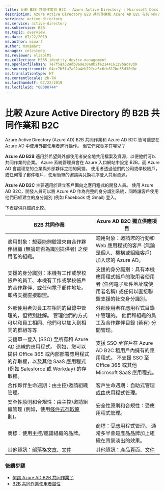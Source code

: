 ```yaml
---
title: 比較 B2B 共同作業與 B2C - Azure Active Directory | Microsoft Docs
description: Azure Active Directory B2B 共同作業和 Azure AD B2C 有何不同？
services: active-directory
ms.service: active-directory
ms.subservice: B2B
ms.topic: overview
ms.date: 07/22/2019
ms.author: mimart
author: msmimart
manager: celestedg
ms.reviewer: elisolMS
ms.collection: M365-identity-device-management
ms.openlocfilehash: 7e7f5aa324db869e30a8b2fe214416129baca8d9
ms.sourcegitcommit: 04ec7b5fa7a92a4eb72fca6c6cb617be35d30d0c
ms.translationtype: HT
ms.contentlocale: zh-TW
ms.lasthandoff: 07/22/2019
ms.locfileid: "68380744"
---
```

# <a name="compare-b2b-collaboration-and-b2c-in-azure-active-directory"></a>比較 Azure Active Directory 的 B2B 共同作業和 B2C

Azure Active Directory (Azure AD) B2B 共同作業和 Azure AD B2C 皆可讓您在 Azure AD 中使用外部使用者進行操作。 但它們究竟差在哪兒？

**Azure AD B2B** 適用於希望與外部使用者安全地共用檔案及資源，以便他們可以共同作業的企業。 Azure 系統管理員會在 Azure 入口網站中設定 B2B，而 Azure AD 會處理您的企業與外部夥伴之間的同盟。 使用者透過他們的公司或學校帳戶，或任何電子郵件帳戶，使用簡單的邀請與兌換程序登入共用資源。
 
**Azure AD B2C** 主要適用於建立客戶面向之應用程式的開發人員。 使用 Azure AD B2C，開發人員可以將 Azure AD 作為完整的身分識別系統，同時讓客戶使用他們已經建立的身分識別 (例如 Facebook 或 Gmail) 登入。

下表提供詳細的比較。


B2B 共同作業 |     Azure AD B2C 獨立供應項目
-------- | --------
適用對象：想要能夠驗證來自合作夥伴組織 (無論是否為識別提供者) 之使用者的組織。 | 適用對象：邀請您的行動和 Web 應用程式的客戶 (無論是個人、機構或組織客戶) 加入您的 Azure AD。
支援的身分識別︰本機有工作或學校帳戶的員工、本機有工作或學校帳戶的合作夥伴、或任何電子郵件地址。 即將支援直接聯盟。  | 支援的身分識別︰具有本機應用程式帳戶的取用者使用者 (任何電子郵件地址或使用者名稱) 或任何以直接聯盟支援的社交身分識別。
外部使用者與員工在相同的目錄中管理的，但特別註解。 管理他們的方式可以和員工相同、他們可以加入到相同的群組等等  | 外部使用者在應用程式目錄中管理的。 他們和組織的員工及合作夥伴目錄 (若有) 分開管理。
支援單一登入 (SSO) 至所有和 Azure AD 連線的應用程式。 例如，您可以提供 Office 365 或內部部署應用程式的存取權，以及其他 SaaS 應用程式 (例如 Salesforce 或 Workday) 的存取權。  |  支援 SSO 至客戶在 Azure AD B2C 租用戶內擁有的應用程式。 不支援 SSO 至 Office 365 或其他 Microsoft SaaS 應用程式。
合作夥伴生命週期：由主控/邀請組織管理。  | 客戶生命週期︰自助式管理或由應用程式管理。
安全性原則和合規性：由主控/邀請組織管理 (例如，使用[條件式存取原則](https://docs.microsoft.com/azure/active-directory/b2b/conditional-access))。  | 安全性原則和合規性：受應用程式管理。
商標：使用主控/邀請組織的品牌。  |    商標：受應用程式管理。 通常多半會是產品品牌加上組織在背景淡出的效果。
其他資訊：[部落格文章](https://blogs.technet.microsoft.com/enterprisemobility/2017/02/01/azure-ad-b2b-new-updates-make-cross-business-collab-easy/)、[文件](what-is-b2b.md)  | 其他資訊：[產品頁面](https://azure.microsoft.com/services/active-directory-b2c/)、[文件](https://docs.microsoft.com/azure/active-directory-b2c/)


### <a name="next-steps"></a>後續步驟

- [何謂 Azure AD B2B 共同作業？](what-is-b2b.md)
- [B2B 共同作業使用者屬性](user-properties.md)

